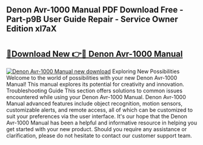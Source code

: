 ## Denon Avr-1000 Manual PDF Download Free - Part-p9B User Guide Repair - Service Owner Edition xl7aX

# <h2><a href="http://cf12717.oget.top/?id=Denon+Avr-1000+Manual">🔗Download New 👉🔴 Denon Avr-1000 Manual</a></h2>

[![Denon Avr-1000 Manual new download](https://i.imgur.com/5g1atiW.png)](http://cf12717.oget.top/?id=Denon+Avr-1000+Manual)
Exploring New Possibilities Welcome to the world of possibilities with your new Denon Avr-1000 Manual! This manual explores its potential for creativity and innovation. Troubleshooting Guide This section offers solutions to common issues encountered while using your Denon Avr-1000 Manual. Denon Avr-1000 Manual advanced features include object recognition, motion sensors, customizable alerts, and remote access, all of which can be customized to suit your preferences via the user interface. It's our hope that the Denon Avr-1000 Manual has been a helpful and informative resource in helping you get started with your new product. Should you require any assistance or clarification, please do not hesitate to contact our customer support team.
